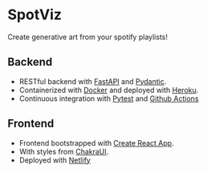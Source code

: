 # SpotViz

Create generative art from your spotify playlists!

## Backend
-   RESTful backend with [FastAPI](https://fastapi.tiangolo.com/) and [Pydantic](https://pydantic-docs.helpmanual.io/). 
-   Containerized with [Docker](https://www.docker.com/) and deployed with [Heroku](https://www.heroku.com/).
-   Continuous integration with [Pytest](https://docs.pytest.org/en/6.2.x/) and [Github Actions](https://github.com/features/actions)

## Frontend
-   Frontend bootstrapped with [Create React App](https://github.com/facebook/create-react-app).
-   With styles from [ChakraUI](https://chakra-ui.com/).
-   Deployed with [Netlify](https://www.netlify.com/)


